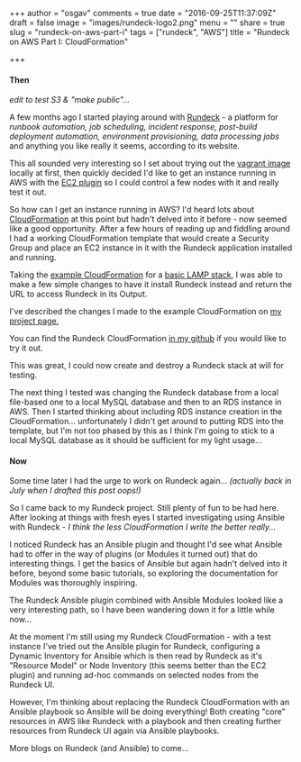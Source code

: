 +++
author = "osgav"
comments = true
date = "2016-09-25T11:37:09Z"
draft = false
image = "images/rundeck-logo2.png"
menu = ""
share = true
slug = "rundeck-on-aws-part-i"
tags = ["rundeck", "AWS"]
title = "Rundeck on AWS Part I: CloudFormation"

+++

#### Then

*edit to test S3 & "make public"...*

A few months ago I started playing around with [Rundeck](http://rundeck.org/) - a platform for *runbook automation, job scheduling, incident response, post-build deployment automation, environment provisioning, data processing jobs* and anything you like really it seems, according to its website.

This all sounded very interesting so I set about trying out the [vagrant image](http://rundeck.org/downloads.html) locally at first, then quickly decided I'd like to get an instance running in AWS with the [EC2 plugin](http://rundeck.org/plugins/2013/01/01/aws-ec2-nodes.html) so I could control a few nodes with it and really test it out.

So how can I get an instance running in AWS? I'd heard lots about [CloudFormation](https://aws.amazon.com/cloudformation/) at this point but hadn't delved into it before - now seemed like a good opportunity. After a few hours of reading up and fiddling around I had a working CloudFormation template that would create a Security Group and place an EC2 instance in it with the Rundeck application installed and running.

Taking the [example CloudFormation](https://aws.amazon.com/cloudformation/aws-cloudformation-templates/) for a [basic LAMP stack](https://s3-us-west-2.amazonaws.com/cloudformation-templates-us-west-2/LAMP_Single_Instance.template), I was able to make a few simple changes to have it install Rundeck instead and return the URL to access Rundeck in its Output.

I've described the changes I made to the example CloudFormation on [my project page.](/page/projects/rundeck-cloudformation)

You can find the Rundeck CloudFormation [in my github](https://github.com) if you would like to try it out.

This was great, I could now create and destroy a Rundeck stack at will for testing.

The next thing I tested was changing the Rundeck database from a local file-based one to a local MySQL database and then to an RDS instance in AWS. Then I started thinking about including RDS instance creation in the CloudFormation... unfortunately I didn't get around to putting RDS into the template, but I'm not too phased by this as I think I'm going to stick to a local MySQL database as it should be sufficient for my light usage...

#### Now

Some time later I had the urge to work on Rundeck again... *(actually back in July when I drafted this post oops!)*

So I came back to my Rundeck project. Still plenty of fun to be had here. After looking at things with fresh eyes I started investigating using Ansible with Rundeck - *I think the less CloudFormation I write the better really...*

I noticed Rundeck has an Ansible plugin and thought I'd see what Ansible had to offer in the way of plugins (or Modules it turned out) that do interesting things. I get the basics of Ansible but again hadn't delved into it before, beyond some basic tutorials, so exploring the documentation for Modules was thoroughly inspiring.

The Rundeck Ansible plugin combined with Ansible Modules looked like a very interesting path, so I have been wandering down it for a little while now...

At the moment I'm still using my Rundeck CloudFormation - with a test instance I've tried out the Ansible plugin for Rundeck, configuring a Dynamic Inventory for Ansible which is then read by Rundeck as it's "Resource Model" or Node Inventory (this seems better than the EC2 plugin) and running ad-hoc commands on selected nodes from the Rundeck UI.

However, I'm thinking about replacing the Rundeck CloudFormation with an Ansible playbook so Ansible will be doing everything! Both creating "core" resources in AWS like Rundeck with a playbook and then creating further resources from Rundeck UI again via Ansible playbooks.

More blogs on Rundeck (and Ansible) to come...
 
